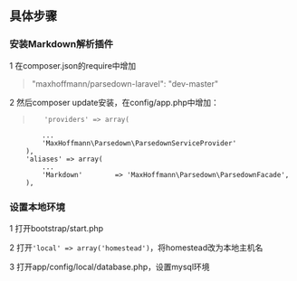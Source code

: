 ## 具体步骤

### 安装Markdown解析插件

1 在composer.json的require中增加

> "maxhoffmann/parsedown-laravel": "dev-master"

2 然后composer update安装，在config/app.php中增加：

>        'providers' => array(
            ...
            'MaxHoffmann\Parsedown\ParsedownServiceProvider'
        ),
        'aliases' => array(
            ...
            'Markdown'        => 'MaxHoffmann\Parsedown\ParsedownFacade',
        ),
        
### 设置本地环境

1 打开bootstrap/start.php

2 打开`'local' => array('homestead')`，将homestead改为本地主机名

3 打开app/config/local/database.php，设置mysql环境